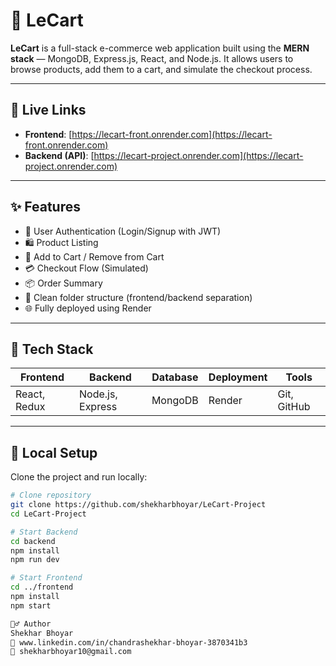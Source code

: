 # 🛒 LeCart

**LeCart** is a full-stack e-commerce web application built using the **MERN stack** — MongoDB, Express.js, React, and Node.js. It allows users to browse products, add them to a cart, and simulate the checkout process.

---

## 🔗 Live Links

- **Frontend**: [https://lecart-front.onrender.com](https://lecart-front.onrender.com)
- **Backend (API)**: [https://lecart-project.onrender.com](https://lecart-project.onrender.com)

---

## ✨ Features

- 🔐 User Authentication (Login/Signup with JWT)
- 🛍️ Product Listing
- 🛒 Add to Cart / Remove from Cart
- 💳 Checkout Flow (Simulated)
- 📦 Order Summary
- 📁 Clean folder structure (frontend/backend separation)
- 🌐 Fully deployed using Render

---

## 🧰 Tech Stack

| Frontend         | Backend           | Database | Deployment | Tools     |
|------------------|-------------------|----------|------------|-----------|
| React, Redux     | Node.js, Express  | MongoDB  | Render     | Git, GitHub |



---

## 🚀 Local Setup

Clone the project and run locally:

```bash
# Clone repository
git clone https://github.com/shekharbhoyar/LeCart-Project
cd LeCart-Project

# Start Backend
cd backend
npm install
npm run dev

# Start Frontend
cd ../frontend
npm install
npm start

🙋‍♂️ Author
Shekhar Bhoyar
🔗 www.linkedin.com/in/chandrashekhar-bhoyar-3870341b3
📧 shekharbhoyar10@gmail.com
